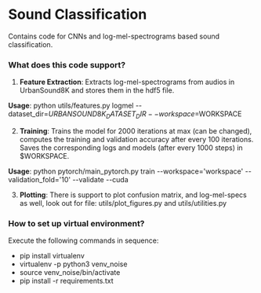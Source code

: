 # Sound Classification
Contains code for CNNs and log-mel-spectrograms based sound classification.

### What does this code support?

1. **Feature Extraction**: Extracts log-mel-spectrograms from audios in UrbanSound8K and stores them in the hdf5 file.

**Usage**: python utils/features.py logmel --dataset_dir=$URBANSOUND8K_DATASET_DIR --workspace=$WORKSPACE

2. **Training**: Trains the model for 2000 iterations at max (can be changed), computes the training and validation accuracy after every 100 iterations. Saves the corresponding logs and models (after every 1000 steps) in $WORKSPACE. 

**Usage**: python pytorch/main_pytorch.py train --workspace='workspace' --validation_fold='10' --validate --cuda

3. **Plotting**: There is support to plot confusion matrix, and log-mel-specs as well, look out for file: utils/plot_figures.py and utils/utilities.py

### How to set up virtual environment?
Execute the following commands in sequence:
- pip install virtualenv
- virtualenv -p python3 venv_noise
- source venv_noise/bin/activate
- pip install -r requirements.txt






